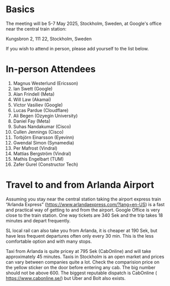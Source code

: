 # Basics

The meeting will be 5-7 May 2025, Stockholm, Sweden, at Google's office near the central train station:

Kungsbron 2, 111 22,  Stockholm, Sweden

If you wish to attend in person, please add yourself to the list below.

# In-person Attendees

1. Magnus Westerlund (Ericsson)
1. Ian Swett (Google)
1. Alan Frindell (Meta)
1. Will Law (Akamai)
1. Victor Vasiliev (Google)
1. Lucas Pardue (Cloudflare)
1. Ali Begen (Ozyegin University)
1. Daniel Fay (Meta)
1. Suhas Nandakumar (Cisco)
1. Cullen Jennings (Cisco)
1. Torbjörn Einarsson (Eyevinn)
1. Gwendal Simon (Synamedia)
1. Per Mafrost (Vindral)
1. Mattias Bergström (Vindral)
1. Mathis Engelbart (TUM)
1. Zafer Gurel (Constructor Tech)   


# Travel to and from Arlanda Airport

Assuming you stay near the central station taking the airport express train “Arlanda Express” (https://www.arlandaexpress.com/?lang=en-US) is a fast and practical way of getting to and from the airport. Google Office is very close to the train station. One way tickets are 340 Sek and the trip takes 18 minutes and depart frequently. 

SL local rail can also take you from Arlanda, it is cheaper at 190 Sek, but have less frequent departures often only every 30 min. This is the less comfortable option and with many stops. 

Taxi from Arlanda is quite pricey at 795 Sek (CabOnline) and will take approximately 45 minutes. Taxis in Stockholm is an open market and prices can vary between companies quite a lot. Check the comparision price on the yellow sticker on the door before entering any cab. The big number should not be above 600. The biggest reputable dispatch is CabOnline ( https://www.cabonline.se/) but Uber and Bolt also exists. 

